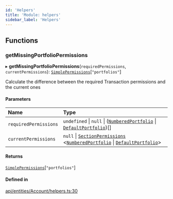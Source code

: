 ```yaml
---
id: 'Helpers'
title: 'Module: helpers'
sidebar_label: 'Helpers'
---
```


## Functions

### getMissingPortfolioPermissions

▸ **getMissingPortfolioPermissions**(`requiredPermissions`, `currentPermissions`): [`SimplePermissions`](../../../../../interfaces/Types/SimplePermissions/SimplePermissions.md)[``"portfolios"``]

Calculate the difference between the required Transaction permissions and the current ones

#### Parameters

| Name                  | Type                                                                                                                                                                                                                                                                                                               |
| :-------------------- | :----------------------------------------------------------------------------------------------------------------------------------------------------------------------------------------------------------------------------------------------------------------------------------------------------------------- |
| `requiredPermissions` | `undefined` \| `null` \| ([`NumberedPortfolio`](../../../../../classes/API/Entities/NumberedPortfolio/NumberedPortfolio.md) \| [`DefaultPortfolio`](../../../../../classes/API/Entities/DefaultPortfolio/DefaultPortfolio.md))[]                                                                                   |
| `currentPermissions`  | `null` \| [`SectionPermissions`](../../../../../interfaces/Types/SectionPermissions/SectionPermissions.md) \<[`NumberedPortfolio`](../../../../../classes/API/Entities/NumberedPortfolio/NumberedPortfolio.md) \| [`DefaultPortfolio`](../../../../../classes/API/Entities/DefaultPortfolio/DefaultPortfolio.md)\> |

#### Returns

[`SimplePermissions`](../../../../../interfaces/Types/SimplePermissions/SimplePermissions.md)[``"portfolios"``]

#### Defined in

[api/entities/Account/helpers.ts:30](https://github.com/PolymeshAssociation/polymesh-sdk/blob/2c78f6c34/src/api/entities/Account/helpers.ts#L30)
